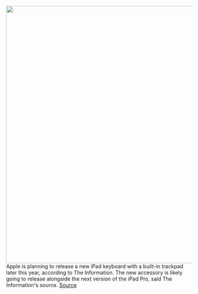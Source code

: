 <img src='https://cdn.vox-cdn.com/thumbor/UHubsxOLnTItZN3rXJBZhI4KFyQ=/0x0:2500x1662/1200x800/filters:focal(1050x631:1450x1031)/cdn.vox-cdn.com/uploads/chorus_image/image/66391119/secondangle.0.jpg' width='700px' /><br/>
Apple is planning to release a new iPad keyboard with a built-in trackpad later this year, according to The Information. The new accessory is likely going to release alongside the next version of the iPad Pro, said The Information's source.
<a href='https://www.theverge.com/2020/2/27/21156639/apple-ipad-smart-keyboard-trackpad-pro'> Source <a/>
